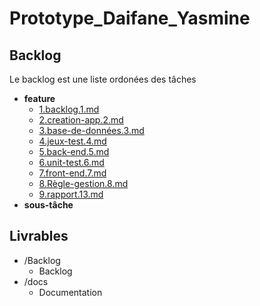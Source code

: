 # Prototype_Daifane_Yasmine





## Backlog 

Le backlog est une liste ordonées des tâches 

- **feature** 
  - [1.backlog.1.md](/backlog/feature/1.Backlog.1.md) 
  - [2.creation-app.2.md](/backlog/feature/2.creation-app.2.md) 
  - [3.base-de-données.3.md](/backlog/feature/3.base-de-données.3.md) 
  - [4.jeux-test.4.md](/backlog/feature/4.jeux-test.4.md) 
  - [5.back-end.5.md](/backlog/feature/5.back-end.5.md) 
  - [6.unit-test.6.md](/backlog/feature/6.unit-test.6.md) 
  - [7.front-end.7.md](/backlog/feature/7.front-end.7.md) 
  - [8.Règle-gestion.8.md](/backlog/feature/8.Règle-gestion.8.md) 
  - [9.rapport.13.md](/backlog/feature/9.rapport.13.md) 
- **sous-tâche** 
## Livrables 

 

- /Backlog 
  - Backlog 
- /docs 
  - Documentation 


